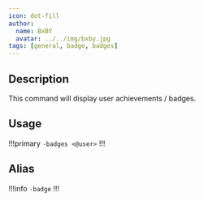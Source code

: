 ```yaml
---
icon: dot-fill
author:
  name: BxBY
  avatar: ../../img/bxby.jpg
tags: [general, badge, badges]
---
```


## Description
This command will display user achievements / badges.

## Usage
!!!primary
`-badges <@user>`
!!!

## Alias
!!!info
`-badge`
!!!